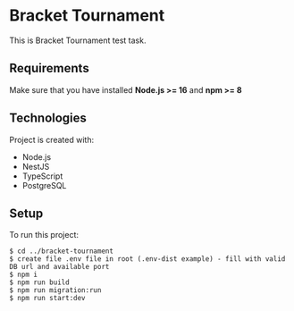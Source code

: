 # Bracket Tournament
This is Bracket Tournament test task.

## Requirements
Make sure that you have installed **Node.js >= 16** and **npm >= 8**

## Technologies
Project is created with:
* Node.js
* NestJS
* TypeScript
* PostgreSQL

## Setup
To run this project:
```
$ cd ../bracket-tournament
$ create file .env file in root (.env-dist example) - fill with valid DB url and available port
$ npm i
$ npm run build
$ npm run migration:run
$ npm run start:dev
```